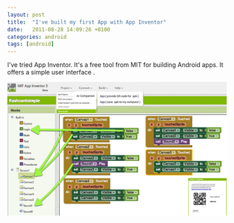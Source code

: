 ```yaml
---
layout: post
title:  "I've built my first App with App Inventor"
date:   2011-08-28 14:09:26 +0100
categories: android
tags: [android]
---
```

I've tried App Inventor. It's a free tool from MIT for building Android apps. It offers a simple user interface .

<img src="/assets/blog/appinventor.png" width="600px">